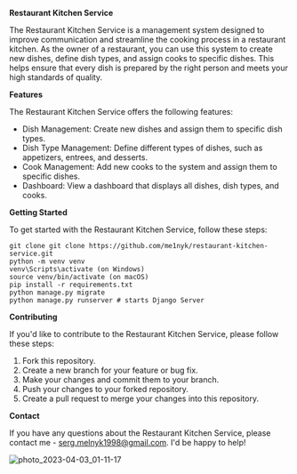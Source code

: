 **Restaurant Kitchen Service**

The Restaurant Kitchen Service is a management system designed to improve communication and streamline the cooking 
process in a restaurant kitchen. As the owner of a restaurant, you can use this system to create new dishes, define 
dish types, and assign cooks to specific dishes. This helps ensure that every dish is prepared by the right person 
and meets your high standards of quality.

**Features**

The Restaurant Kitchen Service offers the following features:
* Dish Management: Create new dishes and assign them to specific dish types.
* Dish Type Management: Define different types of dishes, such as appetizers, entrees, and desserts.
* Cook Management: Add new cooks to the system and assign them to specific dishes.
* Dashboard: View a dashboard that displays all dishes, dish types, and cooks.

**Getting Started**

To get started with the Restaurant Kitchen Service, follow these steps:
```
git clone git clone https://github.com/me1nyk/restaurant-kitchen-service.git
python -m venv venv
venv\Scripts\activate (on Windows)
source venv/bin/activate (on macOS)
pip install -r requirements.txt
python manage.py migrate
python manage.py runserver # starts Django Server
```

**Contributing**

If you'd like to contribute to the Restaurant Kitchen Service, please follow these steps:
1. Fork this repository.
2. Create a new branch for your feature or bug fix.
3. Make your changes and commit them to your branch.
4. Push your changes to your forked repository.
5. Create a pull request to merge your changes into this repository.

**Contact**

If you have any questions about the Restaurant Kitchen Service, please contact me - serg.melnyk1998@gmail.com.
I'd be happy to help!

![photo_2023-04-03_01-11-17](https://user-images.githubusercontent.com/123767529/229382290-1ff01636-a304-4aeb-82d8-99c30e88120f.jpg)
